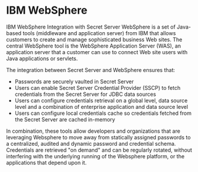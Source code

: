 [title]: # (IBM WebSphere)
[tags]: # (introduction)
[priority]: # (500)
# IBM WebSphere

IBM WebSphere Integration with Secret Server
WebSphere is a set of Java-based tools (middleware and application server) from IBM that allows customers to create and manage sophisticated business Web sites. The central WebSphere tool is the WebSphere Application Server (WAS), an application server that a customer can use to connect Web site users with Java applications or servlets.

The integration between Secret Server and WebSphere ensures that:

* Passwords are securely vaulted in Secret Server
* Users can enable Secret Server Credential Provider (SSCP) to fetch credentials from the Secret Server for JDBC data sources
* Users can configure credentials retrieval on a global level, data source level and a combination of enterprise application and data source level
* Users can configure local credentials cache so credentials fetched from the Secret Server are cached in-memory

In combination, these tools allow developers and organizations that are leveraging Websphere to move away from statically assigned passwords to a centralized, audited and dynamic password and credential schema. Credentials are retrieved "on demand" and can be regularly rotated, without interfering with the underlying running of the Websphere platform, or the applications that depend upon it.
